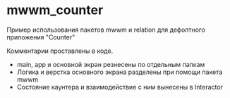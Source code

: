 # mwwm_counter

Пример использования пакетов mwwm и relation для дефолтного приложения "Counter"

Комментарии проставлены в коде.

- main, app и основной экран резнесены по отдельным папкам
- Логика и верстка основного экрана разделены при помощи пакета mwwm
- Состояние каунтера и взаимодействие с ним вынесены в Interactor
